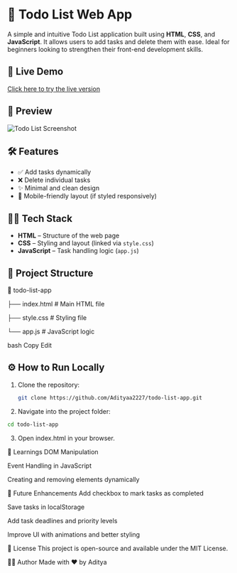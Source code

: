 # 📝 Todo List Web App

A simple and intuitive Todo List application built using **HTML**, **CSS**, and **JavaScript**. It allows users to add tasks and delete them with ease. Ideal for beginners looking to strengthen their front-end development skills.

## 🚀 Live Demo

[Click here to try the live version](https://adityaa2227.github.io/todo-list/) <!-- Replace # with your hosted link (e.g., Netlify or GitHub Pages) -->

## 📸 Preview

<!-- Optional: Add a screenshot -->
![Todo List Screenshot](screenshot.png)

## 🛠️ Features

- ✅ Add tasks dynamically
- ❌ Delete individual tasks
- ✨ Minimal and clean design
- 📱 Mobile-friendly layout (if styled responsively)

## 🧑‍💻 Tech Stack

- **HTML** – Structure of the web page
- **CSS** – Styling and layout (linked via `style.css`)
- **JavaScript** – Task handling logic (`app.js`)

## 📂 Project Structure

📁 todo-list-app

├── index.html # Main HTML file

├── style.css # Styling file

└── app.js # JavaScript logic


bash
Copy
Edit

## ⚙️ How to Run Locally

1. Clone the repository:
   ```bash
   git clone https://github.com/Adityaa2227/todo-list-app.git
2. Navigate into the project folder:

  ```bash
  cd todo-list-app
```

3. Open index.html in your browser.

🧠 Learnings
DOM Manipulation

Event Handling in JavaScript

Creating and removing elements dynamically

📌 Future Enhancements
Add checkbox to mark tasks as completed

Save tasks in localStorage

Add task deadlines and priority levels

Improve UI with animations and better styling

📄 License
This project is open-source and available under the MIT License.

🙋‍♂️ Author
Made with ❤️ by Aditya



